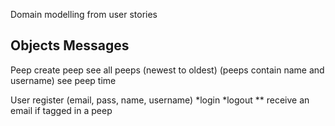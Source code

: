 Domain modelling from user stories

Objects         Messages
----------------------------
Peep            create peep
                see all peeps (newest to oldest) (peeps contain name and username)
                see peep time

User            register (email, pass, name, username)
                *login
                *logout
                ** receive an email if tagged in a peep
